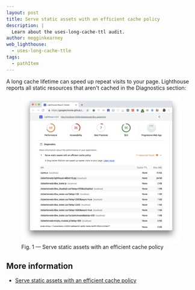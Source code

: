 ```yaml
---
layout: post
title: Serve static assets with an efficient cache policy
description: |
  Learn about the uses-long-cache-ttl audit.
author: megginkearney
web_lighthouse:
  - uses-long-cache-ttle
tags:
  - pathItem
---
```


A long cache lifetime can speed up repeat visits to your page.
Lighthouse reports all static resources that aren't cached
in the Diagnostics section: 

<figure class="w-figure">
  <img class="w-screenshot w-screenshot--filled" src="uses-long-cache-ttl.png" alt="Lighthouse: Serve static assets with an efficient cache policy">
  <figcaption class="w-figcaption">
    Fig. 1 — Serve static assets with an efficient cache policy
  </figcaption>
</figure>

## More information

- [Serve static assets with an efficient cache policy](https://github.com/GoogleChrome/lighthouse/blob/master/lighthouse-core/audits/byte-efficiency/uses-long-cache-ttl.js)